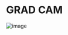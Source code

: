 # GRAD CAM 
![image](https://github.com/user-attachments/assets/34060da9-cd32-4c59-b746-5b2ec57d43d3)
